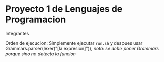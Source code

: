 # Proyecto 1 de Lenguajes de Programacion
Integrantes

Orden de ejecucion: 
Simplemente ejecutar `run.sh` y despues usar Grammars.parser(lexer("[la expresion]")), *nota: se debe poner Grammars porque sino no detecta la funcion*